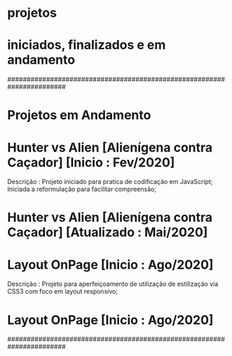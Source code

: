 
# projetos #
# iniciados, finalizados e em andamento #



#######################################################################
# Projetos em Andamento

# Hunter vs Alien [Alienígena contra Caçador] [Inicio : Fev/2020]
Descrição : Projeto iniciado para pratica de codificação em JavaScript;
            Iniciada a reformulação para facilitar compreensão;
# Hunter vs Alien [Alienígena contra Caçador] [Atualizado : Mai/2020]


# Layout OnPage [Inicio : Ago/2020]
Descrição : Projeto para aperfeiçoamento de utilização de estilização via CSS3
            com foco em layout responsivo;
# Layout OnPage [Inicio : Ago/2020]
#######################################################################
  

